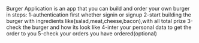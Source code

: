 Burger Application is an app that you can build and order your own burger in steps:
  1-authentication first whether signin or signup
  2-start building the burger with ingredients like(salad,meat,cheese,bacon),with all total prize
  3-check the burger and how its look like
  4-inter your personal data to get the order to you
  5-check your orders you have ordered(optional)
